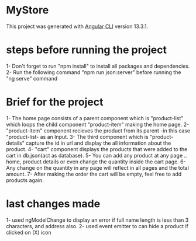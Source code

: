 # MyStore

This project was generated with [Angular CLI](https://github.com/angular/angular-cli) version 13.3.1.

# steps before running the project

1- Don't forget to run "npm install" to install all packages and dependencies.
2- Run the following command "npm run json:server" before running the "ng serve" command

# Brief for the project

1- The home page consists of a parent component which is "product-list" which loops the child component "product-item" making the home page.
2- "product-item" component recieves the product from its parent -in this case "product-list- as an Input.
3- The third component which is "product-details" capture the id in url and display the all information about the product.
4- "cart" component displays the products that were added to the cart in db.json(act as database).
5- You can add any product at any page .. home, product details or even change the quantity inside the cart page.
6- Any change on the quantity in any page will reflect in all pages and the total amount.
7- After making the order the cart will be empty, feel free to add products again.

# last changes made

1- used ngModelChange to display an error if full name length is less than 3 characters, and address also.
2- used event emitter to can hide a product if clicked on (X) icon
